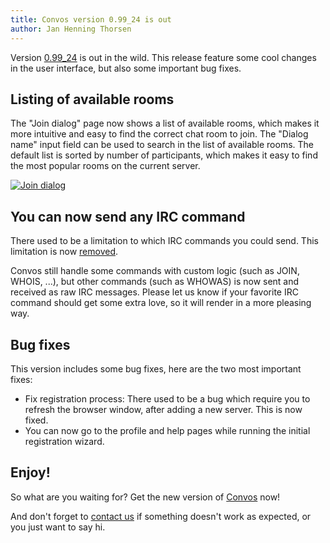 ```yaml
---
title: Convos version 0.99_24 is out
author: Jan Henning Thorsen
---
```


Version [0.99_24](https://github.com/convos-chat/convos/tree/stable/Changes) is
out in the wild. This release feature some cool changes in the user interface,
but also some important bug fixes.

## Listing of available rooms

<!--more-->

The "Join dialog" page now shows a list of available rooms, which makes it
more intuitive and easy to find the correct chat room to join. The "Dialog
name" input field can be used to search in the list of available rooms.
The default list is sorted by number of participants, which makes it easy to
find the most popular rooms on the current server.

[![Join dialog](/screenshots/2017-01-29-join-dialog.png)](/screenshots/2017-01-29-join-dialog.png)

## You can now send any IRC command

There used to be a limitation to which IRC commands you could send. This
limitation is now [removed](https://github.com/convos-chat/convos/issues/317).

Convos still handle some commands with custom logic (such as JOIN, WHOIS,
...), but other commands (such as WHOWAS) is now sent and received as raw IRC
messages. Please let us know if your favorite IRC command should get some
extra love, so it will render in a more pleasing way.

## Bug fixes

This version includes some bug fixes, here are the two most important fixes:

- Fix registration process: There used to be a bug which require you to refresh
  the browser window, after adding a new server. This is now fixed.
- You can now go to the profile and help pages while running the initial
  registration wizard.

## Enjoy!

So what are you waiting for? Get the new version of
[Convos](/doc/start#quick-start-guide) now!

And don't forget to [contact us](/doc/#get-in-touch) if something doesn't work
as expected, or you just want to say hi.
